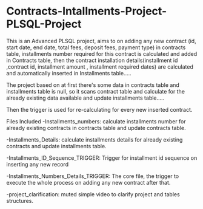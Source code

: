 # Contracts-Intallments-Project-PLSQL-Project
This is an Advanced PLSQL project, aims to on adding any new contract (id, start date, end date, total fees, deposit fees, payment type) in contracts table, installments number required for this contract is calculated and added in Contracts table, then the contract installation details(installment id ,contract id, installment amount , installment required dates) are calculated and automatically inserted in Installments table.....

The project based on at first there's some data in contracts table and installments table is null, so it scans contract table and calculate for the already existing data available and update installments table.....

Then the trigger is used for re-calculating for every new inserted contract.

Files Included
-Installments_numbers: calculate installments number for already existing contracts in contracts table and update contracts table.

-Installments_Details: calculate installments details for already existing contracts and update installments table.

-Installments_ID_Sequence_TRIGGER: Trigger for installment id sequence on inserting any new record

-Installments_Numbers_Details_TRIGGER: The core file, the trigger to execute the whole process on adding any new contract after that.

-project_clarification: muted simple video to clarify project and tables structures.
